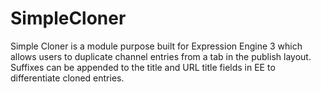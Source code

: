 # SimpleCloner

Simple Cloner is a module purpose built for Expression Engine 3 which allows users to duplicate channel entries from a tab in the publish layout. Suffixes can be appended to the title and URL title fields in EE to differentiate cloned entries.